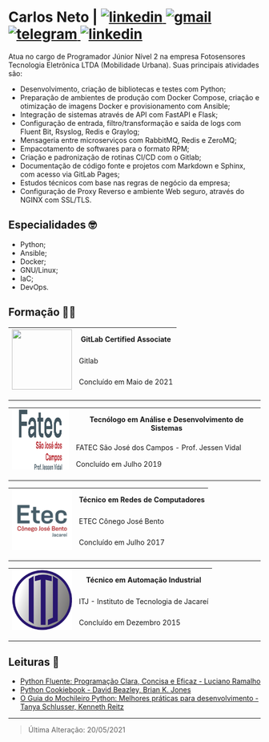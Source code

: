 # Carlos Neto | <a href="https://github.com/augustoliks/cv-latex/raw/main/cv-dev-carlos-augusto-santos-neto.pdf" target="_blank"> <img alt="linkedin" src="https://img.shields.io/badge/Curriculum Vitae-0077B5?style=for-the-badge&logoColor=green"> </a> <a href="mailto:carlos.neto.dev@gmail.com" target="_blank"> <img alt="gmail" src="https://img.shields.io/badge/Gmail-D14836?style=for-the-badge&logo=gmail&logoColor=white"> </a> <a href="https://t.me/augusto_liks" target="_blank"> <img alt="telegram" src="https://img.shields.io/badge/Telegram-2CA5E0?style=for-the-badge&logo=telegram&logoColor=white"> </a> <a href="https://www.linkedin.com/in/c-neto/" target="_blank"> <img alt="linkedin" src="https://img.shields.io/badge/LinkedIn-0077B5?style=for-the-badge&logo=linkedin&logoColor=white"> </a>

Atua no cargo de Programador Júnior Nível 2 na empresa Fotosensores Tecnologia Eletrônica LTDA (Mobilidade Urbana). Suas principais atividades são: 

- Desenvolvimento, criação de bibliotecas e testes com Python;
- Preparação de ambientes de produção com Docker Compose, criação e otimização de imagens Docker e provisionamento com Ansible;
- Integração de sistemas através de API com FastAPI e Flask;
- Configuração de entrada, filtro/transformação e saída de logs com Fluent Bit, Rsyslog, Redis e Graylog;
- Mensageria entre microserviços com RabbitMQ, Redis e ZeroMQ;
- Empacotamento de softwares para o formato RPM;
- Criação e padronização de rotinas CI/CD com o Gitlab;
- Documentação de código fonte e projetos com Markdown e Sphinx, com acesso via GitLab Pages;
- Estudos técnicos com base nas regras de negócio da empresa;
- Configuração de Proxy Reverso e ambiente Web seguro, através do NGINX com SSL/TLS.

## Especialidades :nerd_face:	

- Python;
- Ansible;
- Docker;
- GNU/Linux;
- IaC;
- DevOps.

## Formação :man_student:	

<table>
    <thead>
        <tr>
            <th rowspan="3">
                <a href="https://api.badgr.io/public/assertions/teqZe_UcTUWpEOUNjikhbQ?identity__email=carlos.neto.dev%40gmail.com">
                    <img width="120px" height="120px" src="https://api.badgr.io/public/assertions/teqZe_UcTUWpEOUNjikhbQ/image">
                </a>
            </th>
            <th>GitLab Certified Associate</th>
        </tr>
        <tr>
            <td>Gitlab</td>
        </tr>
        <tr>
            <td>Concluído em Maio de 2021</td>
        </tr>
    </thead>
</table>

---

<table>
    <thead>
        <tr>
            <th rowspan="3">
                <img width="120px" height="120px" src=".img/fatec.png">
            </th>
            <th>Tecnólogo em Análise e Desenvolvimento de Sistemas</th>
        </tr>
        <tr>
            <td>FATEC São José dos Campos - Prof. Jessen Vidal</td>
        </tr>
        <tr>
            <td>Concluído em Julho 2019</td>
        </tr>
    </thead>
</table>

--- 

<table>
    <thead>
        <tr>
            <th rowspan="3">
                <img width="120px" height="120px" src=".img/etec.png">
            </th>
            <th>Técnico em Redes de Computadores</th>
        </tr>
        <tr>
            <td>ETEC Cônego José Bento</td>
        </tr>
        <tr>
            <td>Concluído em Julho 2017</td>
        </tr>
    </thead>
</table>

---

<table>
    <thead>
        <tr>
            <th rowspan="3">
                <img width="120px" height="120px" src=".img/itj.png">
            </th>
            <th>Técnico em Automação Industrial</th>
        </tr>
        <tr>
            <td>ITJ - Instituto de Tecnologia de Jacareí</td>
        </tr>
        <tr>
            <td>Concluído em Dezembro 2015</td>
        </tr>
    </thead>
</table>

---

## Leituras :open_book:

- [Python Fluente: Programação Clara, Concisa e Eficaz - Luciano Ramalho](https://www.amazon.com.br/Python-Fluente-Programa%C3%A7%C3%A3o-Concisa-Eficaz/dp/857522462X#:~:text=O%20autor%20Luciano%20Ramalho%20apresenta,mais%20leg%C3%ADvel%20ao%20mesmo%20tempo.)
- [Python Cookiebook - David Beazley,
Brian K. Jones](https://books.google.com.br/books/about/Python_Cookbook.html?id=yhfdQgq8JF4C&redir_esc=y)
- [O Guia do Mochileiro Python: Melhores práticas para desenvolvimento - Tanya Schlusser, Kenneth Reitz](https://www.amazon.com.br/Guia-Mochileiro-Python-Melhores-desenvolvimento-ebook/dp/B07QMY2VPL)

---

> Última Alteração: 20/05/2021
